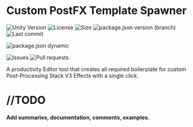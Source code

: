 # Custom PostFX Template Spawner
![Unity Version](https://img.shields.io/badge/Unity-2019.1%2B-blue?style=plastic) ![License](https://img.shields.io/github/license/ParkingLotGames/Unity-Custom-PostFX-Template-Spawner?style=plastic) ![Size](https://img.shields.io/github/repo-size/ParkingLotGames/Unity-Custom-PostFX-Template-Spawner?style=plastic) ![package.json version (branch)](https://img.shields.io/github/package-json/v/ParkingLotGames/Unity-Custom-PostFX-Template-Spawner/main?style=plastic) ![Last commit](https://img.shields.io/github/last-commit/ParkingLotGames/Unity-Custom-PostFX-Template-Spawner?style=plastic)

![package.json dynamic](https://img.shields.io/github/package-json/keywords/ParkingLotGames/Unity-Custom-PostFX-Template-Spawner?style=plastic)

![Issues](https://img.shields.io/github/issues-raw/ParkingLotGames/Unity-Custom-PostFX-Template-Spawner?style=plastic) ![Pull requests](https://img.shields.io/github/issues-pr-raw/ParkingLotGames/Unity-Custom-PostFX-Template-Spawner?style=plastic)

A productivity Editor tool that creates all required boilerplate for custom Post-Processing Stack V3 Effects with a single click.

# //TODO

#### Add summaries, documentation, comments, examples.
